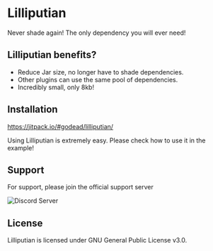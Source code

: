 # Lilliputian

Never shade again! The only dependency you will ever need!

## Lilliputian benefits? 

* Reduce Jar size, no longer have to shade dependencies.
* Other plugins can use the same pool of dependencies.
* Incredibly small, only 8kb!

## Installation

https://jitpack.io/#godead/lilliputian/

Using Lilliputian is extremely easy. Please check how to use it in the example!

## Support

For support, please join the official support server

![Discord Server](https://discordapp.com/api/guilds/730339636639039548/widget.png?style=banner2)

## License

Lilliputian is licensed under GNU General Public License v3.0.
